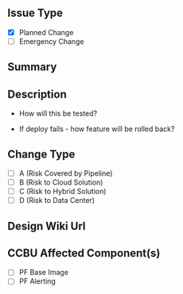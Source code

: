 ## Issue Type ##
- [x] Planned Change
- [ ] Emergency Change

<!-- Hiding this to make sure template only have relevant info for users
## CCBU Codebase ##
- [x] Platform
-->

## Summary ##
<!-- Summarize the Pull Request -->

## Description ##
<!-- Briefly describe -->

- How will this be tested? 
<!-- To be filled in -->

- If deploy fails - how feature will be rolled back?
<!-- To be filled in -->

## Change Type ##
- [ ] A (Risk Covered by Pipeline)
- [ ] B (Risk to Cloud Solution)
- [ ] C (Risk to Hybrid Solution)
- [ ] D (Risk to Data Center)

## Design Wiki Url ##
<!-- Fill in the design page Url -->

## CCBU Affected Component(s) ##
- [ ] PF Base Image
- [ ] PF Alerting

